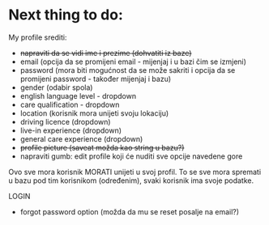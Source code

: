 # Next thing to do:

My profile srediti:
- ~~napraviti da se vidi ime i prezime (dohvatiti iz baze)~~
- email (opcija da se promijeni email - mijenjaj i u bazi čim se izmjeni)
- password (mora biti mogućnost da se može sakriti i opcija da se promijeni password - također mijenjaj i bazu)
- gender (odabir spola)
- english language level - dropdown
- care qualification - dropdown
- location (korisnik mora unijeti svoju lokaciju)
- driving licence (dropdown)
- live-in experience (dropdown)
- general care experience (dropdown)
- ~~profile picture (saveat možda kao string u bazu?)~~
- napraviti gumb: edit profile koji će nuditi sve opcije navedene gore

Ovo sve mora korisnik MORATI unijeti u svoj profil. To se sve mora spremati u bazu pod tim korisnikom (određenim), svaki korisnik ima svoje podatke.

LOGIN
- forgot password option (možda da mu se reset posalje na email?)
